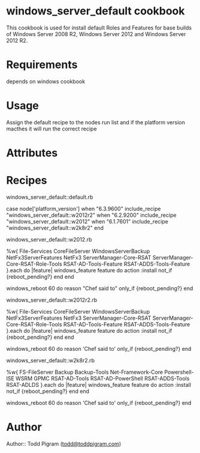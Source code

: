 # windows_server_default cookbook
This cookbook is used for install default Roles and Features for base builds of Windows Server 2008 R2, Windows Server 2012 and Windows Server 2012 R2.


# Requirements
depends on windows cookbook

# Usage
Assign the default recipe to the nodes run list and if the platform version macthes it will run the correct recipe

# Attributes

# Recipes
windows_server_default::default.rb

case node['platform_version']
when "6.3.9600"
  include_recipe "windows_server_default::w2012r2"
when "6.2.9200"
  include_recipe "windows_server_default::w2012"
when "6.1.7601"
  include_recipe "windows_server_default::w2k8r2"
end

windows_server_default::w2012.rb

%w{ File-Services CoreFileServer  WindowsServerBackup NetFx3ServerFeatures NetFx3 ServerManager-Core-RSAT ServerManager-Core-RSAT-Role-Tools  RSAT-AD-Tools-Feature RSAT-ADDS-Tools-Feature }.each do |feature|
  windows_feature feature do
    action :install
    not_if {reboot_pending?}
  end
end

windows_reboot 60 do
  reason "Chef said to"
  only_if {reboot_pending?}
end

windows_server_default::w2012r2.rb

%w{ File-Services CoreFileServer  WindowsServerBackup NetFx3ServerFeatures NetFx3 ServerManager-Core-RSAT ServerManager-Core-RSAT-Role-Tools RSAT-AD-Tools-Feature RSAT-ADDS-Tools-Feature }.each do |feature|
  windows_feature feature do
    action :install
    not_if {reboot_pending?}
  end
end


windows_reboot 60 do
  reason 'Chef said to'
  only_if {reboot_pending?}
end

windows_server_default::w2k8r2.rb

%w{ FS-FileServer Backup Backup-Tools Net-Framework-Core Powershell-ISE WSRM GPMC RSAT-AD-Tools RSAT-AD-PowerShell RSAT-ADDS-Tools RSAT-ADLDS }.each do |feature|
  windows_feature feature do
    action :install
    not_if {reboot_pending?}
  end
end

windows_reboot 60 do
  reason 'Chef said to'
  only_if {reboot_pending?}
end

# Author

Author:: Todd Pigram (<todd@toddpigram.com>)
